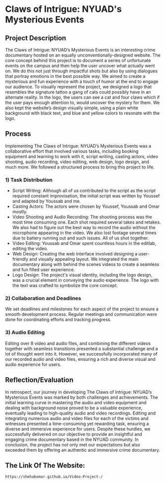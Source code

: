 # Claws of Intrigue: NYUAD's Mysterious Events

## Project Description

The Claws of Intrigue: NYUAD’s Mysterious Events is an interesting crime documentary hosted on an equally unconventionally-designed website. The core concept behind this project is to document a series of unfortunate events on the campus and then help the user uncover what actually went on. We do this not just through impactful shots but also by using dialogues that portray emotions in the best possible way. We aimed to create a mysterious and fun experience with a touch of humor at the end to engage our audience.
To visually represent the project, we designed a logo that resembles the signature tattoo a gang of cats could possibly have in an alternate reality. In the logo, the users can see a cat and four claws which if the user pays enough attention to, would uncover the mystery for them. We also kept the website’s design visually simple, using a plain white background with black text, and blue and yellow colors to resonate with the logo.


## Process

Implementing The Claws of Intrigue: NYUAD’s Mysterious Events was a collaborative effort that involved various tasks, including booking equipment and learning to work with it, script writing, casting actors, video shooting, audio recording,  video editing, web design, logo design, and much more. We followed a structured process to bring this project to life.

### 1) Task Distribution
- Script Writing: Although all of us contributed to the script as the script required constant improvisation, the initial script was written by Youssef and adapted by Youssab and me. 
- Casting Actors: The actors were chosen by Youssef, Youssab and Omar mostly. 
- Video Shooting and Audio Recording: The shooting process was the most time consuming one. Each shot required several takes and retakes. We also had to figure out the best way to record the audio without the microphone appearing in the video. We also lost footage several times due to battery running out and such issues. All of us shot together. 
- Video Editing: Youssab and Omar spent countless hours in the editlab, editing the video.
- Web Design: Creating the web interface involved designing a user-friendly and visually appealing layout. We integrated the main documentary along with behind the scenes videos to create a seamless and fun filled user experience.
- Logo Design: The project's visual identity, including the logo design, was a crucial element in conveying the audio experience. The logo with the text was crafted to symbolize the core concept.


### 2) Collaboration and Deadlines
 
We set deadlines and milestones for each aspect of the project to ensure a smooth development process. Regular meetings and communication were done for coordinating efforts and tracking progress.

### 3) Audio Editing

Editing over 8 video and audio files, and combining the different videos together with seamless transitions presented a substantial challenge and a lot of thought went into it. However, we successfully incorporated many of our recorded audio and video  files, ensuring a rich and diverse visual and audio experience for users.

## Reflection/Evaluation
In retrospect, our journey in developing The Claws of Intrigue: NYUAD’s Mysterious Events was marked by both challenges and achievements. The initial learning curve in mastering the audio and video  equipment and dealing with background noise proved to be a valuable experience, eventually leading to high-quality audio and video recordings. Editing and integrating numerous audio and video files for each of the victims and witnesses presented a time-consuming yet rewarding task, ensuring a diverse and immersive experience for users. Despite these hurdles, we successfully delivered on our objective to provide an insightful and engaging crime documentary based in the NYUAD community. In conclusion, the project has not only met our expectations but also exceeded them by offering an authentic and immersive crime documentary. 

## The Link Of The Website:
```
https://shehabomar.github.io/Video-Project-/
```
